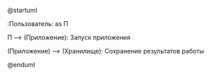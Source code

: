@startuml


:Пользователь: as П


П --> (Приложение): Запуск приложения

(Приложение) --> (Хранилище): Сохранение результатов работы


@enduml